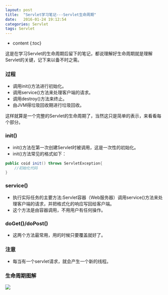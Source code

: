 ```yaml
---
layout: post
title:  "Servlet学习笔记---Servlet生命周期"
date:   2016-01-24 19:12:54
categories: Servlet
tags: Servlet
---
```

* content
{:toc}


这是在学习Servlet的生命周期后留下的笔记，都说理解好生命周期就是理解Servlet的关键，记下来以备不时之需。

### 过程
- 调用init()方法进行初始化。
- 调用service()方法来处理客户端的请求。
- 调用destroy()方法来终止。
- 由JVM得垃圾回收期进行垃圾回收。

这样就算是一个完整的Servlet的生命周期了，当然这只是简单的表示，来看看每个部分。

### init()
- init()方法在第一次创建Servlet时被调用，这是一次性的初始化。
- init()方法常见的格式如下：

```java
public coid init() throws ServletException{
	//初始化代码
} 
```

### service()
- 执行实际任务的主要方法:Servlet容器（Web服务器）调用service()方法来处理客户端的请求，并把格式化的响应写回给客户端。
- 这个方法是由容器调用，不用用户有任何操作。

### doGet()/doPost()
- 这两个方法最常用，用的时候只要覆盖就好了。


### 注意
- 每当有一个servlet请求，就会产生一个新的线程。

### 生命周期图解
![](http://i.imgur.com/FZBpEIR.png)